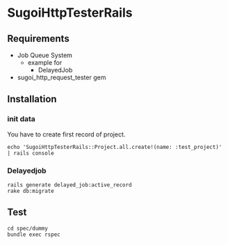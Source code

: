 # SugoiHttpTesterRails
## Requirements
* Job Queue System
  * example for
    * DelayedJob
* sugoi_http_request_tester gem

## Installation
### init data
You have to create first record of project.

```
echo 'SugoiHttpTesterRails::Project.all.create!(name: :test_project)' | rails console
```

### Delayedjob
```
rails generate delayed_job:active_record
rake db:migrate
```

## Test
```shell
cd spec/dummy
bundle exec rspec
```
